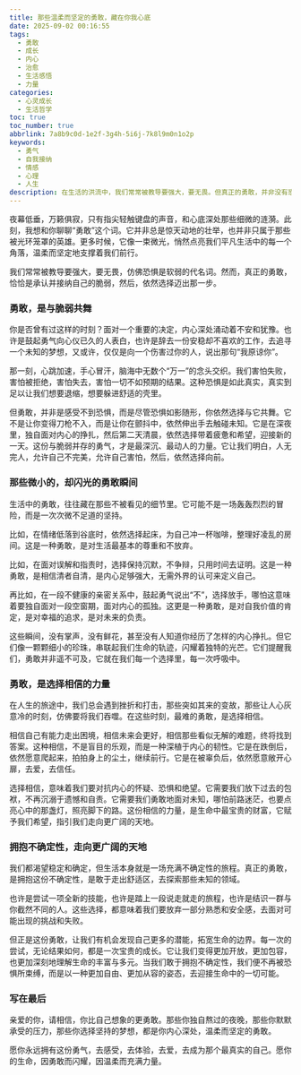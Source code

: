 ```yaml
---
title: 那些温柔而坚定的勇敢，藏在你我心底
date: 2025-09-02 00:16:55
tags:
  - 勇敢
  - 成长
  - 内心
  - 治愈
  - 生活感悟
  - 力量
categories:
  - 心灵成长
  - 生活哲学
toc: true
toc_number: true
abbrlink: 7a8b9c0d-1e2f-3g4h-5i6j-7k8l9m0n1o2p
keywords:
  - 勇气
  - 自我接纳
  - 情感
  - 心理
  - 人生
description: 在生活的洪流中，我们常常被教导要强大，要无畏。但真正的勇敢，并非没有恐惧，而是带着那份颤抖，依然选择前行。它藏在我们每一个微小的决定里，每一次温柔的坚持中。今天，让我们一起走进内心深处，感受那些不被看见，却闪耀着光芒的勇敢瞬间，找回属于自己的那份坚定与温暖。
---
```


夜幕低垂，万籁俱寂，只有指尖轻触键盘的声音，和心底深处那些细微的涟漪。此刻，我想和你聊聊“勇敢”这个词。它并非总是惊天动地的壮举，也并非只属于那些被光环笼罩的英雄。更多时候，它像一束微光，悄然点亮我们平凡生活中的每一个角落，温柔而坚定地支撑着我们前行。

我们常常被教导要强大，要无畏，仿佛恐惧是软弱的代名词。然而，真正的勇敢，恰恰是承认并接纳自己的脆弱，然后，依然选择迈出那一步。

### 勇敢，是与脆弱共舞

你是否曾有过这样的时刻？面对一个重要的决定，内心深处涌动着不安和犹豫。也许是鼓起勇气向心仪已久的人表白，也许是辞去一份安稳却不喜欢的工作，去追寻一个未知的梦想，又或许，仅仅是向一个伤害过你的人，说出那句“我原谅你”。

那一刻，心跳加速，手心冒汗，脑海中无数个“万一”的念头交织。我们害怕失败，害怕被拒绝，害怕失去，害怕一切不如预期的结果。这种恐惧是如此真实，真实到足以让我们想要退缩，想要躲进舒适的壳里。

但勇敢，并非是感受不到恐惧，而是尽管恐惧如影随形，你依然选择与它共舞。它不是让你变得刀枪不入，而是让你在颤抖中，依然伸出手去触碰未知。它是在深夜里，独自面对内心的挣扎，然后第二天清晨，依然选择带着疲惫和希望，迎接新的一天。这份与脆弱并存的勇气，才是最深沉、最动人的力量。它让我们明白，人无完人，允许自己不完美，允许自己害怕，然后，依然选择向前。

### 那些微小的，却闪光的勇敢瞬间

生活中的勇敢，往往藏在那些不被看见的细节里。它可能不是一场轰轰烈烈的冒险，而是一次次微不足道的坚持。

比如，在情绪低落到谷底时，依然选择起床，为自己冲一杯咖啡，整理好凌乱的房间。这是一种勇敢，是对生活最基本的尊重和不放弃。

比如，在面对误解和指责时，选择保持沉默，不争辩，只用时间去证明。这是一种勇敢，是相信清者自清，是内心足够强大，无需外界的认可来定义自己。

再比如，在一段不健康的亲密关系中，鼓起勇气说出“不”，选择放手，哪怕这意味着要独自面对一段空窗期，面对内心的孤独。这更是一种勇敢，是对自我价值的肯定，是对幸福的追求，是对未来的负责。

这些瞬间，没有掌声，没有鲜花，甚至没有人知道你经历了怎样的内心挣扎。但它们像一颗颗细小的珍珠，串联起我们生命的轨迹，闪耀着独特的光芒。它们提醒我们，勇敢并非遥不可及，它就在我们每一个选择里，每一次呼吸中。

### 勇敢，是选择相信的力量

在人生的旅途中，我们总会遇到挫折和打击，那些突如其来的变故，那些让人心灰意冷的时刻，仿佛要将我们吞噬。在这些时刻，最难的勇敢，是选择相信。

相信自己有能力走出困境，相信未来会更好，相信那些看似无解的难题，终将找到答案。这种相信，不是盲目的乐观，而是一种深植于内心的韧性。它是在跌倒后，依然愿意爬起来，拍拍身上的尘土，继续前行。它是在被辜负后，依然愿意敞开心扉，去爱，去信任。

选择相信，意味着我们要对抗内心的怀疑、恐惧和绝望。它需要我们放下过去的包袱，不再沉溺于遗憾和自责。它需要我们勇敢地面对未知，哪怕前路迷茫，也要点亮心中的那盏灯，照亮脚下的路。这份相信的力量，是生命中最宝贵的财富，它赋予我们希望，指引我们走向更广阔的天地。

### 拥抱不确定性，走向更广阔的天地

我们都渴望稳定和确定，但生活本身就是一场充满不确定性的旅程。真正的勇敢，是拥抱这份不确定性，是敢于走出舒适区，去探索那些未知的领域。

也许是尝试一项全新的技能，也许是踏上一段说走就走的旅程，也许是结识一群与你截然不同的人。这些选择，都意味着我们要放弃一部分熟悉和安全感，去面对可能出现的挑战和失败。

但正是这份勇敢，让我们有机会发现自己更多的潜能，拓宽生命的边界。每一次的尝试，无论结果如何，都是一次宝贵的成长。它让我们变得更加开放，更加包容，也更加深刻地理解生命的丰富与多元。当我们敢于拥抱不确定性，我们便不再被恐惧所束缚，而是以一种更加自由、更加从容的姿态，去迎接生命中的一切可能。

### 写在最后

亲爱的你，请相信，你比自己想象的更勇敢。那些你独自熬过的夜晚，那些你默默承受的压力，那些你选择坚持的梦想，都是你内心深处，温柔而坚定的勇敢。

愿你永远拥有这份勇气，去感受，去体验，去爱，去成为那个最真实的自己。愿你的生命，因勇敢而闪耀，因温柔而充满力量。